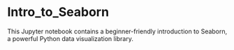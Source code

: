 # Intro_to_Seaborn
This Jupyter notebook contains a beginner-friendly introduction to Seaborn, a powerful Python data visualization library.
